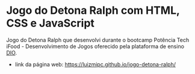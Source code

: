 # Jogo do Detona Ralph com HTML, CSS e JavaScript
 Jogo do Detona Ralph que desenvolvi durante o bootcamp Potência Tech iFood - Desenvolvimento de Jogos oferecido pela plataforma de ensino [DIO](https://www.dio.me/en).
 * link da página web: https://luizmipc.github.io/jogo-detona-ralph/
